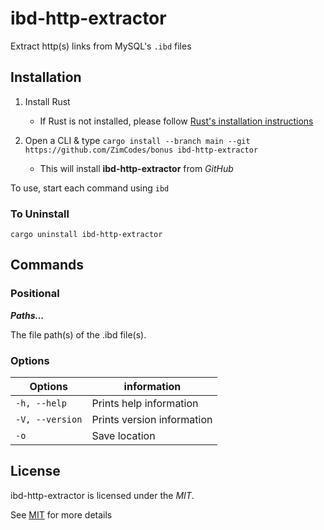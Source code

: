 # ibd-http-extractor
Extract http(s) links from MySQL's `.ibd` files

## Installation

1. Install Rust
    * If Rust is not installed, please follow [Rust's installation instructions](https://rust-lang.org/tools/install)
   
2. Open a CLI & type 
`cargo install --branch main --git https://github.com/ZimCodes/bonus ibd-http-extractor`
    
    * This will install **ibd-http-extractor** from *GitHub*

To use, start each command using `ibd` 

### To Uninstall
`cargo uninstall ibd-http-extractor`

## Commands
### Positional

***Paths...***

The file path(s) of the .ibd file(s).

### Options

| Options         | information                |
|-----------------|----------------------------|
| `-h, --help`    | Prints help information    |
| `-V, --version` | Prints version information |
| `-o`            | Save location              |

## License
ibd-http-extractor is licensed under the *MIT*.

See [MIT](https://github.com/ZimCodes/bonus/blob/main/LICENSE) for more details